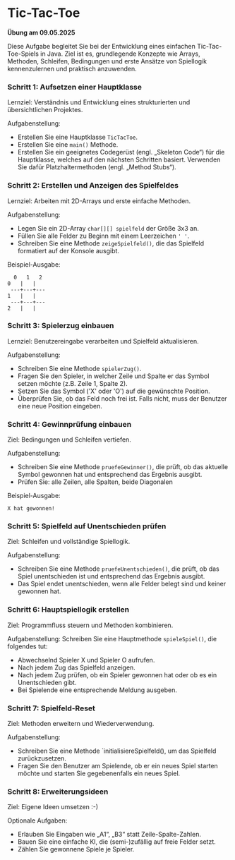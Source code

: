 # Tic-Tac-Toe
__Übung am 09.05.2025__

Diese Aufgabe begleitet Sie bei der Entwicklung eines einfachen Tic-Tac-Toe-Spiels in Java. Ziel ist es, grundlegende Konzepte wie Arrays, Methoden, Schleifen, Bedingungen und erste Ansätze von Spiellogik kennenzulernen und praktisch anzuwenden.

### Schritt 1: Aufsetzen einer Hauptklasse
Lernziel: Verständnis und Entwicklung eines strukturierten und übersichtlichen Projektes.

Aufgabenstellung:
* Erstellen Sie eine Hauptklasse `TicTacToe`.
* Erstellen Sie eine `main()` Methode.
* Erstellen Sie ein geeignetes Codegerüst (engl. „Skeleton Code“) für die Hauptklasse, welches auf den nächsten Schritten basiert. Verwenden Sie dafür Platzhaltermethoden (engl. „Method Stubs“).

### Schritt 2: Erstellen und Anzeigen des Spielfeldes
Lernziel: Arbeiten mit 2D-Arrays und erste einfache Methoden.

Aufgabenstellung:
* Legen Sie ein 2D-Array `char[][] spielfeld` der Größe 3x3 an.
* Füllen Sie alle Felder zu Beginn mit einem Leerzeichen `' '`.
* Schreiben Sie eine Methode `zeigeSpielfeld()`, die das Spielfeld formatiert auf der Konsole ausgibt.

Beispiel-Ausgabe:
```
  0   1   2
0   |   |
 ---+---+---
1   |   |
 ---+---+---
2   |   |
```

### Schritt 3: Spielerzug einbauen
Lernziel: Benutzereingabe verarbeiten und Spielfeld aktualisieren.

Aufgabenstellung:
* Schreiben Sie eine Methode `spielerZug()`.
* Fragen Sie den Spieler, in welcher Zeile und Spalte er das Symbol setzen möchte (z.B. Zeile 1, Spalte 2).
* Setzen Sie das Symbol ('X' oder 'O') auf die gewünschte Position.
* Überprüfen Sie, ob das Feld noch frei ist. Falls nicht, muss der Benutzer eine neue Position eingeben.

### Schritt 4: Gewinnprüfung einbauen
Ziel: Bedingungen und Schleifen vertiefen.

Aufgabenstellung:
* Schreiben Sie eine Methode `pruefeGewinner()`, die prüft, ob das aktuelle Symbol gewonnen hat und entsprechend das Ergebnis ausgibt.
* Prüfen Sie: alle Zeilen, alle Spalten, beide Diagonalen

Beispiel-Ausgabe:
```
X hat gewonnen!
```

### Schritt 5: Spielfeld auf Unentschieden prüfen
Ziel: Schleifen und vollständige Spiellogik.

Aufgabenstellung:
* Schreiben Sie eine Methode `pruefeUnentschieden()`, die prüft, ob das Spiel unentschieden ist und entsprechend das Ergebnis ausgibt.
* Das Spiel endet unentschieden, wenn alle Felder belegt sind und keiner gewonnen hat.

### Schritt 6: Hauptspiellogik erstellen
Ziel: Programmfluss steuern und Methoden kombinieren.

Aufgabenstellung:
Schreiben Sie eine Hauptmethode `spieleSpiel()`, die folgendes tut:
* Abwechselnd Spieler X und Spieler O aufrufen.
* Nach jedem Zug das Spielfeld anzeigen.
* Nach jedem Zug prüfen, ob ein Spieler gewonnen hat oder ob es ein Unentschieden gibt.
* Bei Spielende eine entsprechende Meldung ausgeben.

### Schritt 7: Spielfeld-Reset
Ziel: Methoden erweitern und Wiederverwendung.

Aufgabenstellung:
* Schreiben Sie eine Methode `initialisiereSpielfeld(), um das Spielfeld zurückzusetzen.
* Fragen Sie den Benutzer am Spielende, ob er ein neues Spiel starten möchte und starten Sie gegebenenfalls ein neues Spiel.

### Schritt 8: Erweiterungsideen
Ziel: Eigene Ideen umsetzen :-)

Optionale Aufgaben:
* Erlauben Sie Eingaben wie „A1“, „B3“ statt Zeile-Spalte-Zahlen.
* Bauen Sie eine einfache KI, die (semi-)zufällig auf freie Felder setzt.
* Zählen Sie gewonnene Spiele je Spieler.
